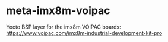 # meta-imx8m-voipac

Yocto BSP layer for the imx8m VOIPAC boards: https://www.voipac.com/imx8m-industrial-development-kit-pro
